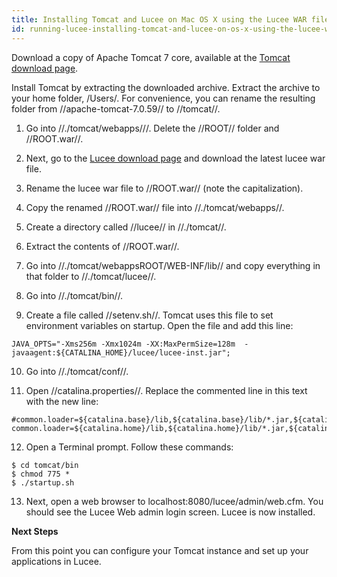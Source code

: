 ```yaml
---
title: Installing Tomcat and Lucee on Mac OS X using the Lucee WAR file
id: running-lucee-installing-tomcat-and-lucee-on-os-x-using-the-lucee-war-file
---
```


Download a copy of Apache Tomcat 7 core, available at the [Tomcat download page](http://tomcat.apache.org/download-70.cgi).

Install Tomcat by extracting the downloaded archive. Extract the archive to your home folder, /Users/<username>. For convenience, you can rename the resulting folder from //apache-tomcat-7.0.59// to //tomcat//.

1. Go into //./tomcat/webapps///. Delete the //ROOT// folder and //ROOT.war//.

2. Next, go to the [Lucee download page](https://bitbucket.org/lucee/lucee/downloads) and download the latest lucee war file.

3. Rename the lucee war file to //ROOT.war// (note the capitalization).

4. Copy the renamed //ROOT.war// file into //./tomcat/webapps//.

5. Create a directory called //lucee// in //./tomcat//.

6. Extract the contents of //ROOT.war//.

7. Go into  //./tomcat/webappsROOT/WEB-INF/lib// and copy everything in that folder to //./tomcat/lucee//.

8. Go into //./tomcat/bin//.
​

9. Create a file called //setenv.sh//. Tomcat uses this file to set environment variables on startup. Open the file and add this line:

```
JAVA_OPTS="-Xms256m -Xmx1024m -XX:MaxPermSize=128m  -javaagent:${CATALINA_HOME}/lucee/lucee-inst.jar";
```

10. Go into //./tomcat/conf//.

11. Open //catalina.properties//. Replace the commented line in this text with the new line:

```
#common.loader=${catalina.base}/lib,${catalina.base}/lib/*.jar,${catalina.home}/lib,${catalina.home}/lib/*.jar
common.loader=${catalina.home}/lib,${catalina.home}/lib/*.jar,${catalina.home}/lucee,${catalina.home}/lucee/*.jar
```

12. Open a Terminal prompt. Follow these commands:

```
$ cd tomcat/bin
$ chmod 775 *
$ ./startup.sh
```

13. Next, open a web browser to localhost:8080/lucee/admin/web.cfm. You should see the Lucee Web admin login screen. Lucee is now installed.

**Next Steps**

From this point you can configure your Tomcat instance and set up your applications in Lucee.
